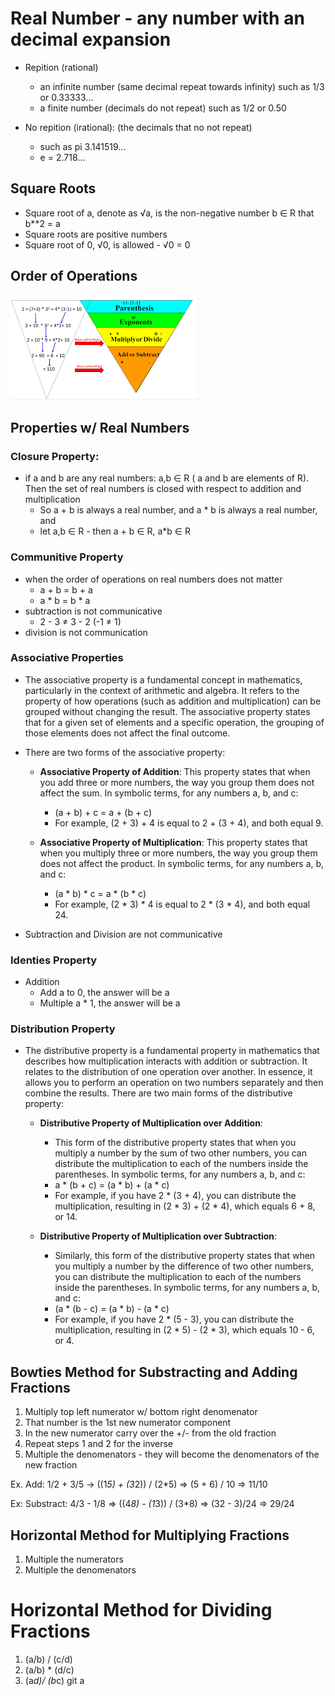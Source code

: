 # Real Number - any number with an decimal expansion

- Repition (rational)
  - an infinite number (same decimal repeat towards infinity) such as 1/3 or 0.33333...
  - a finite number (decimals do not repeat) such as 1/2 or 0.50

- No repition (irational): (the decimals that no not repeat)
  - such as pi 3.141519...
  - e = 2.718...
 
## Square Roots

- Square root of a, denote as √a, is the non-negative number b ∈ R that b**2 = a
- Square roots are positive numbers
- Square root of 0, √0, is allowed - √0 = 0

## Order of Operations

![Order of Operations](../../Images/01/Order_of_Operations_Pyramid.png)

## Properties w/ Real Numbers

###  __Closure Property__:
  - if a and b are any real numbers: a,b ∈ R ( a and b are elements of R). Then the set of real numbers is closed with respect to addition and multiplication
    - So a + b is always a real number, and a * b is always a real number, and
    - let a,b ∈ R - then a + b ∈ R, a*b ∈ R 

### Communitive Property
- when the order of operations on real numbers does not matter
  - a + b = b + a
  - a * b = b * a
- subtraction is not communicative
  -  2 - 3 ≠ 3 - 2  (-1 ≠ 1)
- division is not communication

### Associative Properties
 -  The associative property is a fundamental concept in mathematics, particularly in the context of arithmetic and algebra. It refers to the property of how operations (such as addition and multiplication) can be grouped without changing the result. The associative property states that for a given set of elements and a specific operation, the grouping of those elements does not affect the final outcome.

  - There are two forms of the associative property:

    - __Associative Property of Addition__: This property states that when you add three or more numbers, the way you group them does not affect the sum. In symbolic terms, for any numbers a, b, and c:
      - (a + b) + c = a + (b + c)
      - For example, (2 + 3) + 4 is equal to 2 + (3 + 4), and both equal 9.

    - __Associative Property of Multiplication__: This property states that when you multiply three or more numbers, the way you group them does not affect the product. In symbolic terms, for any numbers a, b, and c:

      - (a * b) * c = a * (b * c)
      - For example, (2 * 3) * 4 is equal to 2 * (3 * 4), and both equal 24.

- Subtraction and Division are not communicative  

### Identies Property
   - Addition
     - Add a to 0, the answer will be a
     - Multiple a * 1, the answer will be a  

### Distribution Property
- The distributive property is a fundamental property in mathematics that describes how multiplication interacts with addition or subtraction. It relates to the distribution of one operation over another. In essence, it allows you to perform an operation on two numbers separately and then combine the results. There are two main forms of the distributive property:

  - __Distributive Property of Multiplication over Addition__:
    - This form of the distributive property states that when you multiply a number by the sum of two other numbers, you can distribute the multiplication to each of the numbers inside the parentheses. In symbolic terms, for any numbers a, b, and c:
    - a * (b + c) = (a * b) + (a * c)
    - For example, if you have 2 * (3 + 4), you can distribute the multiplication, resulting in (2 * 3) + (2 * 4), which equals 6 + 8, or 14.

  - __Distributive Property of Multiplication over Subtraction__:
    - Similarly, this form of the distributive property states that when you multiply a number by the difference of two other numbers, you can distribute the multiplication to each of the numbers inside the parentheses. In symbolic terms, for any numbers a, b, and c:
    - (a * (b - c) = (a * b) - (a * c)
    - For example, if you have 2 * (5 - 3), you can distribute the multiplication, resulting in (2 * 5) - (2 * 3), which equals 10 - 6, or 4. 


## Bowties Method for Substracting and Adding Fractions

1. Multiply top left numerator w/ bottom right denomenator
2. That number is the 1st new numerator component
3. In the new numerator carry over the +/- from the old fraction
4. Repeat steps 1 and 2 for the inverse
5. Multiple the denomenators - they will become the denomenators of the new fraction

Ex. Add:  1/2 + 3/5 -> ((1*5) + (3*2)) / (2*5) => (5 + 6) / 10 => 11/10

Ex: Substract: 4/3 - 1/8 => ((4*8) - (1*3)) / (3*8) => (32 - 3)/24 => 29/24

## Horizontal Method for Multiplying Fractions
1. Multiple the numerators
2. Multiple the denomenators

# Horizontal Method for Dividing Fractions
1. (a/b) / (c/d)
2. (a/b) * (d/c)
3. (a*d)/ (b*c)
git a


